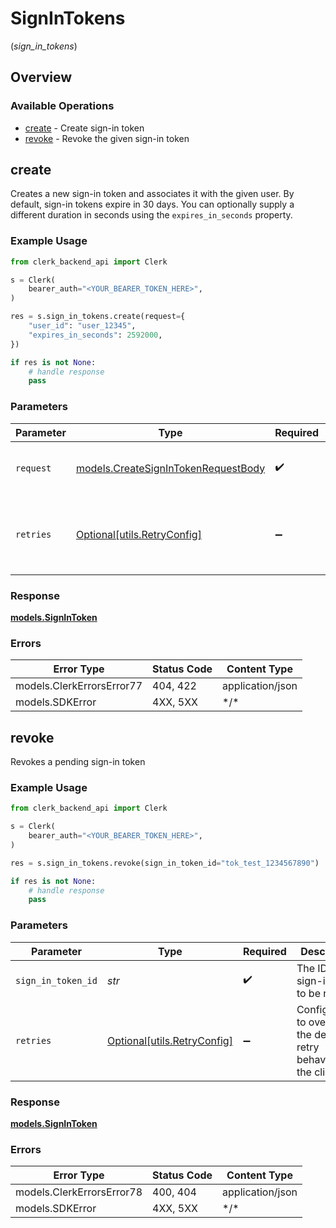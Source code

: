# SignInTokens
(*sign_in_tokens*)

## Overview

### Available Operations

* [create](#create) - Create sign-in token
* [revoke](#revoke) - Revoke the given sign-in token

## create

Creates a new sign-in token and associates it with the given user.
By default, sign-in tokens expire in 30 days.
You can optionally supply a different duration in seconds using the `expires_in_seconds` property.

### Example Usage

```python
from clerk_backend_api import Clerk

s = Clerk(
    bearer_auth="<YOUR_BEARER_TOKEN_HERE>",
)

res = s.sign_in_tokens.create(request={
    "user_id": "user_12345",
    "expires_in_seconds": 2592000,
})

if res is not None:
    # handle response
    pass

```

### Parameters

| Parameter                                                                           | Type                                                                                | Required                                                                            | Description                                                                         |
| ----------------------------------------------------------------------------------- | ----------------------------------------------------------------------------------- | ----------------------------------------------------------------------------------- | ----------------------------------------------------------------------------------- |
| `request`                                                                           | [models.CreateSignInTokenRequestBody](../../models/createsignintokenrequestbody.md) | :heavy_check_mark:                                                                  | The request object to use for the request.                                          |
| `retries`                                                                           | [Optional[utils.RetryConfig]](../../models/utils/retryconfig.md)                    | :heavy_minus_sign:                                                                  | Configuration to override the default retry behavior of the client.                 |

### Response

**[models.SignInToken](../../models/signintoken.md)**

### Errors

| Error Type                | Status Code               | Content Type              |
| ------------------------- | ------------------------- | ------------------------- |
| models.ClerkErrorsError77 | 404, 422                  | application/json          |
| models.SDKError           | 4XX, 5XX                  | \*/\*                     |

## revoke

Revokes a pending sign-in token

### Example Usage

```python
from clerk_backend_api import Clerk

s = Clerk(
    bearer_auth="<YOUR_BEARER_TOKEN_HERE>",
)

res = s.sign_in_tokens.revoke(sign_in_token_id="tok_test_1234567890")

if res is not None:
    # handle response
    pass

```

### Parameters

| Parameter                                                           | Type                                                                | Required                                                            | Description                                                         | Example                                                             |
| ------------------------------------------------------------------- | ------------------------------------------------------------------- | ------------------------------------------------------------------- | ------------------------------------------------------------------- | ------------------------------------------------------------------- |
| `sign_in_token_id`                                                  | *str*                                                               | :heavy_check_mark:                                                  | The ID of the sign-in token to be revoked                           | tok_test_1234567890                                                 |
| `retries`                                                           | [Optional[utils.RetryConfig]](../../models/utils/retryconfig.md)    | :heavy_minus_sign:                                                  | Configuration to override the default retry behavior of the client. |                                                                     |

### Response

**[models.SignInToken](../../models/signintoken.md)**

### Errors

| Error Type                | Status Code               | Content Type              |
| ------------------------- | ------------------------- | ------------------------- |
| models.ClerkErrorsError78 | 400, 404                  | application/json          |
| models.SDKError           | 4XX, 5XX                  | \*/\*                     |